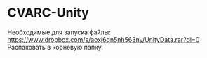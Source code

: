 CVARC-Unity
===========
Необходимые для запуска файлы:
https://www.dropbox.com/s/aoxj6qn5nh563ny/UnityData.rar?dl=0
Распаковать в корневую папку.
